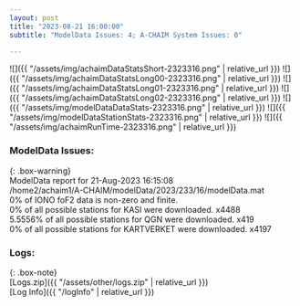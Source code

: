 ```yaml
---
layout: post
title: "2023-08-21 16:00:00"
subtitle: "ModelData Issues: 4; A-CHAIM System Issues: 0"

---
```


![]({{ "/assets/img/achaimDataStatsShort-2323316.png" | relative_url }})
![]({{ "/assets/img/achaimDataStatsLong00-2323316.png" | relative_url }})
![]({{ "/assets/img/achaimDataStatsLong01-2323316.png" | relative_url }})
![]({{ "/assets/img/achaimDataStatsLong02-2323316.png" | relative_url }})
![]({{ "/assets/img/modelDataDataStats-2323316.png" | relative_url }})
![]({{ "/assets/img/modelDataStationStats-2323316.png" | relative_url }})
![]({{ "/assets/img/achaimRunTime-2323316.png" | relative_url }})


### ModelData Issues:  
  
{: .box-warning}  
 ModelData report for 21-Aug-2023 16:15:08   
 /home2/achaim1/A-CHAIM/modelData/2023/233/16/modelData.mat   
 0% of IONO foF2 data is non-zero and finite.   
 0% of all possible stations for KASI were downloaded. x4488   
 5.5556% of all possible stations for QGN were downloaded. x419   
 0% of all possible stations for KARTVERKET were downloaded. x4197   
  


### Logs:  
  
{: .box-note}  
[Logs.zip]({{ "/assets/other/logs.zip" | relative_url }})  
[Log Info]({{ "/logInfo" | relative_url }})  

